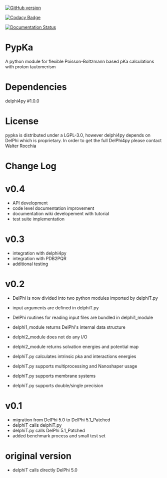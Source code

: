 [![GitHub version](https://badge.fury.io/gh/mms-fcul%2Fpypka.svg)](https://badge.fury.io/gh/mms-fcul%2Fpypka)

[![Codacy Badge](https://api.codacy.com/project/badge/Grade/77db3bc226c94625acd3cea0e14c23ad)](https://www.codacy.com/app/pedrishi/PypKa?utm_source=github.com&amp;utm_medium=referral&amp;utm_content=mms-fcul/PypKa&amp;utm_campaign=Badge_Grade)

[![Documentation Status](https://readthedocs.org/projects/pypka/badge/?version=latest)](https://pypka.readthedocs.io/en/latest/?badge=latest)


# PypKa

A python module for flexible Poisson-Boltzmann based pKa calculations with proton tautomerism


# Dependencies 
  delphi4py #1.0.0


# License
  pypka is distributed under a LGPL-3.0, however delphi4py
  depends on DelPhi which is proprietary. In order to get the full
  DelPhi4py please contact Walter Rocchia


# Change Log

# v0.4
  - API development
  - code level documentation improvement
  - documentation wiki developement with tutorial
  - test suite implementation

# v0.3
  - integration with delphi4py
  - integration with PDB2PQR
  - additional testing

# v0.2
  - DelPhi is now divided into two python modules imported by delphiT.py
  - input arguments are defined in delphiT.py
  
  - DelPhi routines for reading input files are bundled in delphi1_module
  - delphi1_module returns DelPhi's internal data structure

  - delphi2_module does not do any I/O
  - delphi2_module returns solvation energies and potential map

  - delphiT.py calculates intrinsic pka and interactions energies
  - delphiT.py supports multiprocessing and Nanoshaper usage
  - delphiT.py supports membrane systems
  - delphiT.py supports double/single precision

# v0.1
  - migration from DelPhi 5.0 to DelPhi 5.1_Patched
  - delphiT calls delphiT.py
  - delphiT.py calls DelPhi 5.1_Patched
  - added benchmark process and small test set

# original version
  - delphiT calls directly DelPhi 5.0
